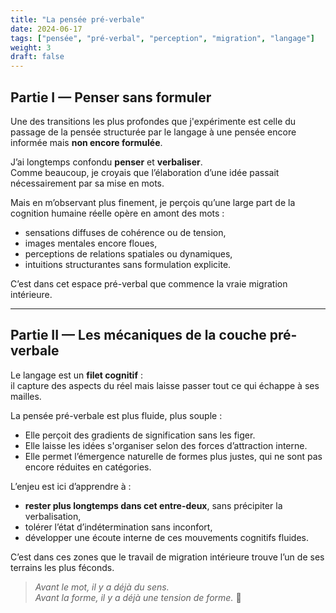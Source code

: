 ```yaml
---
title: "La pensée pré-verbale"
date: 2024-06-17
tags: ["pensée", "pré-verbal", "perception", "migration", "langage"]
weight: 3
draft: false
---
```


## Partie I — Penser sans formuler

Une des transitions les plus profondes que j'expérimente est celle du passage de la pensée structurée par le langage à une pensée encore informée mais **non encore formulée**.

J’ai longtemps confondu **penser** et **verbaliser**.  
Comme beaucoup, je croyais que l’élaboration d’une idée passait nécessairement par sa mise en mots.

Mais en m’observant plus finement, je perçois qu’une large part de la cognition humaine réelle opère en amont des mots :

- sensations diffuses de cohérence ou de tension,
- images mentales encore floues,
- perceptions de relations spatiales ou dynamiques,
- intuitions structurantes sans formulation explicite.

C’est dans cet espace pré-verbal que commence la vraie migration intérieure.

---

## Partie II — Les mécaniques de la couche pré-verbale

Le langage est un **filet cognitif** :  
il capture des aspects du réel mais laisse passer tout ce qui échappe à ses mailles.

La pensée pré-verbale est plus fluide, plus souple :

- Elle perçoit des gradients de signification sans les figer.
- Elle laisse les idées s'organiser selon des forces d’attraction interne.
- Elle permet l’émergence naturelle de formes plus justes, qui ne sont pas encore réduites en catégories.

L’enjeu est ici d’apprendre à :

- **rester plus longtemps dans cet entre-deux**, sans précipiter la verbalisation,
- tolérer l’état d’indétermination sans inconfort,
- développer une écoute interne de ces mouvements cognitifs fluides.

C’est dans ces zones que le travail de migration intérieure trouve l’un de ses terrains les plus féconds.

> *Avant le mot, il y a déjà du sens.  
Avant la forme, il y a déjà une tension de forme.* 🪷